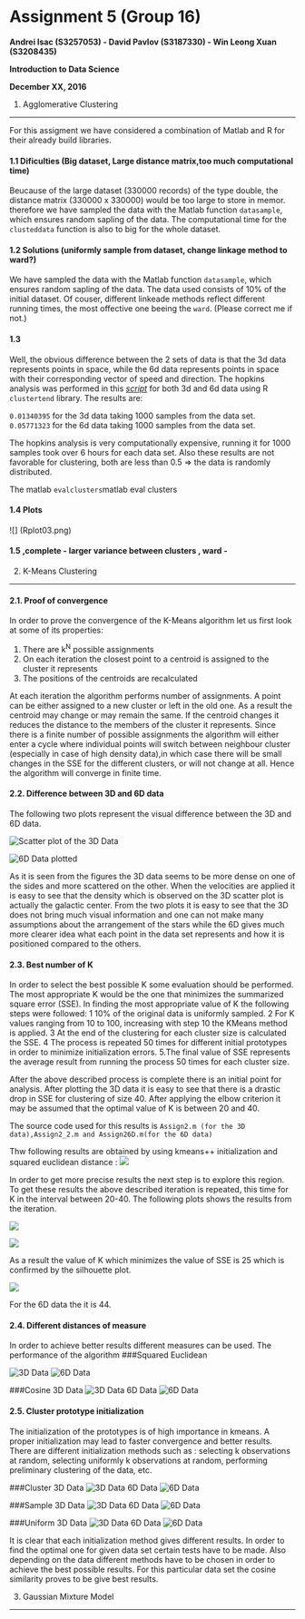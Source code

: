 Assignment 5 (Group 16)
===============================================

**Andrei Isac (S3257053) - David Pavlov (S3187330) - Win Leong Xuan (S3208435)**

**Introduction to Data Science**

**December XX, 2016**

1. Agglomerative Clustering
----------------------------
For this assigment we have considered a combination of Matlab and R for their already build libraries. 

#### 1.1 Dificulties (Big dataset, Large distance matrix,too much computational time)
Beucause of the large dataset (330000 records) of the type double, the distance matrix (330000 x 330000) would be too large to store in memor. therefore we have sampled the data with the Matlab function `datasample`, which ensures random sapling of the data. The computational time for the `clusteddata` function is also to big for the whole dataset. 

#### 1.2 Solutions (uniformly sample from dataset, change linkage method to ward?)
We have sampled the data with the Matlab function `datasample`, which ensures random sapling of the data. The data used consists of 10% of the initial dataset. Of couser, different linkeade methods reflect different running times, the most offective one beeing the `ward`. (Please correct me if not.)
#### 1.3 
Well, the obvious difference between the 2 sets of data is that the 3d data represents points in space, while the 6d data represents points in space with their corresponding vector of speed and direction. 
The hopkins analysis was performed in this [*script*](Assign1.R) for both 3d and 6d data using R `clustertend` library. The results are:

`0.01340395` for the 3d data taking 1000 samples from the data set. 
`0.05771323` for the 6d data taking 1000 samples from the data set. 

The hopkins analysis is very computationally expensive, running it for 1000 samples took over 6 hours for each data set. Also these results are not favorable for clustering, both are less than 0.5 => the data is randomly distributed.

The matlab `evalclusters`matlab eval clusters


#### 1.4 Plots
![] (Rplot03.png)

#### 1.5 ,complete - larger variance between clusters , ward - 

2. K-Means Clustering
----------------------------
#### 2.1. Proof of convergence 
In order to prove the convergence of the K-Means algorithm let us first look at some of its properties:

1. There are k<sup>N</sup> possible assignments
2. On each iteration the closest point to a centroid is assigned to the cluster it represents
3. The positions of the centroids are recalculated
  
At each iteration the algorithm performs number of assignments. A point can be either assigned to a new cluster or left in the old one. As a result the centroid may change or may remain the same. If the centroid changes it reduces the distance to the members of the cluster it represents. Since there is a finite number of possible assignments the algorithm will either enter a cycle where individual points will switch between neighbour cluster (especially in case of high density data),in which case there will be small changes in the SSE for the different clusters, or will not change at all. Hence the algorithm will converge in finite time.

#### 2.2. Difference between 3D and 6D data
The following two plots represent the visual difference between the 3D and 6D data.

![Scatter plot of the 3D Data](images/scatter3d.jpg)

![6D Data plotted](images/quiver6d.jpg)

As it is seen from the figures the 3D data seems to be more dense on one of the sides and more scattered on the other. When the velocities are applied it is easy to see that the density which is observed on the 3D scatter plot is actually the galactic center. From the two plots it is easy to see that the 3D does not bring much visual information and one can not make many assumptions about the arrangement of the stars while the 6D gives much more clearer idea what each point in the data set represents and how it is positioned compared to the others.

#### 2.3. Best number of K 
In order to select the best possible K some evaluation should be performed. The most appropriate K would be the one that minimizes the summarized square error (SSE). In finding the most appropriate value of K the following steps were followed:
  1 10% of the original data is uniformly sampled.
  2 For K values ranging from 10 to 100, increasing with step 10 the KMeans method is applied.
  3 At the end of the clustering for each cluster size is calculated the SSE.
  4 The process is repeated 50 times for different initial prototypes in order to minimize initialization errors.
  5.The final value of SSE represents the average result from running the process 50 times for each cluster size.
  
After the above described process is complete there is an initial point for analysis. After plotting the 3D data it is easy to see that there is a drastic drop in SSE for clustering of size 40. After applying the elbow criterion it may be assumed that the optimal value of K is between 20 and 40. 

The source code used for this results is `Assign2.m (for the 3D data),Assign2_2.m and Assign26D.m(for the 6D data)`

Thw following results are obtained by using kmeans++ initialization and squared euclidean distance : 
![](images/data_3d_l-0_1_meth-plus_dist-sq_eucl_clust-2_102.jpg)

In order to get more precise results the next step is to explore this region. To get these results the above described iteration is repeated, this time for K in the interval between 20-40. The following plots shows the results from the iteration.
 
![](images/data_3d_l-0_1_meth-plus_dist-sq_eucl_clust-20_40.jpg)

![](images/silhouette_3d_25_clusters.jpg)

As a result the value of K which minimizes the value of SSE is 25 which is confirmed by the silhouette plot.
 
![](images/data_6d_l-0_1_meth-plus_dist-sq_eucl_clust-40_60.jpg)

For the 6D data the it is 44.

#### 2.4. Different distances of measure
In order to achieve better results different measures can be used. The performance of the algorithm 
###Squared Euclidean

![3D Data](images/data_3d_l-0_1_meth-plus_dist-sq_eucl_clust-2_102.jpg)
![6D Data](images/data_6d_l-0_1_meth-plus_dist-sq_eucl_clust-2_102.jpg)

###Cosine
3D Data
![3D Data](images/data_3d_l-0_1_meth-plus_dust-cosine_clust-20_40.jpg)
6D Data
![6D Data](images/data_6d_l-0_1_meth-plus_dist-cosine_clust-25_35.jpg)

#### 2.5. Cluster prototype initialization
The initialization of the prototypes is of high importance in kmeans. A proper initialization may lead to faster convergence and better results.
There are different initialization methods such as : selecting k observations at random, selecting uniformly k observations at random, performing preliminary clustering of the data, etc.

###Cluster
3D Data
![3D Data](images/data_3d_l-0_1_meth-cluster_dist-sq_eucl_clust-20_40.jpg)
6D Data
![6D Data](images/data_6d_l-0_1_meth-cluster_dist-sq_eucl_clust-40_60.jpg)


###Sample
3D Data
![3D Data](images/data_3d_l-0_1_meth-sample_dist-sq_eucl_clust-20_40.jpg)
6D Data
![6D Data](images/data_6d_l-0_1_meth-sample_dist-sq_eucl_clust-40_60.jpg)

###Uniform
3D Data
![3D Data](images/data_3d_l-0_1_meth-uniform_dist-sq_eucl_clust-20_40.jpg)
6D Data
![6D Data](images/data_6d_l-0_1_meth-uniform_dist-sq_eucl_clust-40_60.jpg)

It is clear that each initialization method gives different results. In order to find the optimal one for given data set certain tests have to be made. Also depending on the data different methods have to be chosen in order to achieve the best possible results. For this particular data set the cosine similarity proves to be give best results. 


3. Gaussian Mixture Model
----------------------------
<!--- test --->
